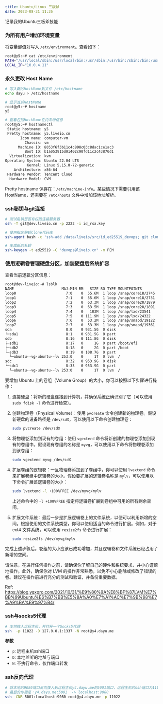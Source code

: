 ```yaml
title: Ubuntu/Linux 三板斧
date: 2023-08-31 11:36
```

记录我的Ubuntu三板斧技能

### 为所有用户增加环境变量

将变量键值对写入 `/etc/environment`。查看如下：

```bash
root@y5:~# cat /etc/environment
PATH="/usr/local/sbin:/usr/local/bin:/usr/sbin:/usr/bin:/sbin:/bin:/usr/games:/usr/local/games:/snap/bin"
LOCAL_IP="10.0.4.11"
```

### 永久更改 Host Name

```bash
# 写入新的HostName到文件 /etc/hostname
echo dayu > /etc/hostname

# 显示当前HostName
root@y5:~# hostname
y5

# 查看包括HostName在内系统信息
root@y5:~# hostnamectl
 Static hostname: y5
 Pretty hostname: y5.liveio.cn
       Icon name: computer-vm
         Chassis: vm
      Machine ID: 8053f6f3b11c4c898c03c8dac1ce1ac3
         Boot ID: b1a053915d01402c90fd11c2c43870d1
  Virtualization: kvm
Operating System: Ubuntu 22.04 LTS
          Kernel: Linux 5.15.0-72-generic
    Architecture: x86-64
 Hardware Vendor: Tencent Cloud
  Hardware Model: CVM

```

Pretty hostname 保存在：`/etc/machine-info`。某些情况下需要引用该HostName，还需要在 `/etc/hosts` 文件中增加该地址解析。


### ssh秘钥与git连接

```bash
# 测试私钥是否有权限连接服务器
ssh -T git@dev.liveio.cn -p 2222 -i id_rsa.key

# 使用指定秘钥clone代码库
ssh-agent bash -c 'ssh-add /data/liveio/src/id_ed25519_devops; git clone  ssh://git@github.com/daobox/wz-app.git'

# 生成新的私钥
ssh-keygen -t ed25519 -C "devops@liveio.cn" -m PEM

```


### 使用逻辑卷管理硬盘分区，加装硬盘后系统扩容

查看当前逻辑分区信息：

```bash
root@dev-liveio:~# lsblk
NAME                      MAJ:MIN RM   SIZE RO TYPE MOUNTPOINTS
loop0                       7:0    0  55.6M  1 loop /snap/core18/2745
loop1                       7:1    0  55.6M  1 loop /snap/core18/2751
loop2                       7:2    0  63.3M  1 loop /snap/core20/1879
loop3                       7:3    0  63.5M  1 loop /snap/core20/1891
loop4                       7:4    0   103M  1 loop /snap/lxd/23541
loop5                       7:5    0 111.9M  1 loop /snap/lxd/24322
loop6                       7:6    0  53.2M  1 loop /snap/snapd/19122
loop7                       7:7    0  53.3M  1 loop /snap/snapd/19361
sda                         8:0    0 931.5G  0 disk
└─sda1                      8:1    0 931.5G  0 part
sdb                         8:16   0 111.8G  0 disk
├─sdb1                      8:17   0     1G  0 part /boot/efi
├─sdb2                      8:18   0     2G  0 part /boot
└─sdb3                      8:19   0 108.7G  0 part
  └─ubuntu--vg-ubuntu--lv 253:0    0     1T  0 lvm  /
sdc                         8:32   0 953.9G  0 disk
└─sdc1                      8:33   0 953.9G  0 part
  └─ubuntu--vg-ubuntu--lv 253:0    0     1T  0 lvm  /
```

要增加 Ubuntu 上的卷组（Volume Group）的大小，你可以按照以下步骤进行操作：

1. 连接硬盘：将新的硬盘连接到计算机，并确保系统正确识别了它（可以使用 `sudo fdisk -l` 命令进行检查）。

2. 创建物理卷（Physical Volume）：使用 `pvcreate` 命令创建新的物理卷。假设新硬盘的设备路径是 `/dev/sdX`，可以使用以下命令创建物理卷：

    ```bash
    sudo pvcreate /dev/sdX
    ```

3. 将物理卷添加到现有的卷组：使用 `vgextend` 命令将新创建的物理卷添加到现有的卷组中。假设现有卷组的名称是 `myvg`，可以使用以下命令将物理卷添加到该卷组：

    ```bash
    sudo vgextend myvg /dev/sdX
    ```

4. 扩展卷组的逻辑卷：一旦物理卷添加到了卷组中，你可以使用 `lvextend` 命令来扩展卷组中逻辑卷的大小。假设要扩展的逻辑卷名称是 `mylv`，可以使用以下命令扩展该逻辑卷的大小：

   ```bash
   sudo lvextend -l +100%FREE /dev/myvg/mylv
   ```

   上述命令中的 `-l +100%FREE` 指定将逻辑卷扩展到卷组中可用的所有剩余空间。

5. 扩展文件系统：最后一步是扩展逻辑卷上的文件系统，以便可以利用新增的空间。根据使用的文件系统类型，你可以使用适当的命令进行扩展。例如，对于 ext4 文件系统，可以使用 `resize2fs` 命令进行扩展：

   ```bash
   sudo resize2fs /dev/myvg/mylv
   ```

完成上述步骤后，卷组的大小应该已成功增加，并且逻辑卷和文件系统已经占用了新增的空间。

请注意，在进行任何操作之前，请确保你了解自己的硬件和系统要求，并小心谨慎地操作。此外，确保你对 LVM 的操作非常熟悉，以免不小心删除或修改了错误的卷。建议在操作前进行充分的测试和验证，并备份重要数据。


Ref: https://blog.yqxpro.com/2021/10/31/%E9%80%9A%E8%BF%87LVM%E7%BB%99Ubuntu%E6%B7%BB%E5%8A%A0%E7%A1%AC%E7%9B%98%E7%A9%BA%E9%97%B4/


### ssh与socks5代理

```bash
# 本地拨入远程主机，并打开一个Socks5代理
ssh  -p 11022 -D 127.0.0.1:1337 -N root@y4.dayu.me
```

**参数**

* `p`: 远程主机ssh端口 
* `D`: 本地监听的地址与端口
* `N`: 不执行命令，仅作端口转发


### ssh反向代理

```bash
# 将本地的9080端口反向拨入到远程主机y4.dayu.me的5001端口，远程主机的ssh端口为11022。
# 最后的作用是：y4.dayu.me:5001  -> localhost:9080
ssh -CNR 5001:localhost:9080 root@y4.dayu.me -p 11022
```
